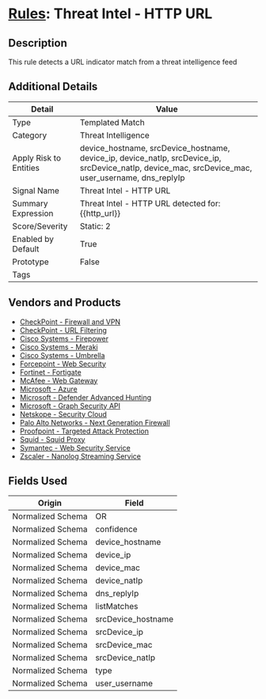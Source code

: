 # [Rules](README.md): Threat Intel - HTTP URL

## Description
This rule detects a URL indicator match from a threat intelligence feed

## Additional Details
|Detail|Value|
|----|----|
|Type|Templated Match|
|Category|Threat Intelligence|
|Apply Risk to Entities|device_hostname, srcDevice_hostname, device_ip, device_natIp, srcDevice_ip, srcDevice_natIp, device_mac, srcDevice_mac, user_username, dns_replyIp|
|Signal Name|Threat Intel - HTTP URL|
|Summary Expression|Threat Intel - HTTP URL detected for: {{http_url}}|
|Score/Severity|Static: 2|
|Enabled by Default|True|
|Prototype|False|
|Tags||
## Vendors and Products
- [CheckPoint - Firewall and VPN](../products/c3c1a4fc-10cc-4155-8a30-a3bb14fc9f31.md)
- [CheckPoint - URL Filtering](../products/2a678bcd-898e-43cd-ab3f-91feb0602a18.md)
- [Cisco Systems - Firepower](../products/da9e05a5-3fd3-46a7-a107-ae03c01e3f5a.md)
- [Cisco Systems - Meraki](../products/724c9add-8cd9-4013-b9e1-a907b96da426.md)
- [Cisco Systems - Umbrella](../products/5ba50e74-3c05-4ea8-aeaf-5efde588c60f.md)
- [Forcepoint - Web Security](../products/e90edc67-68d4-4d67-82f6-4524f94b59bb.md)
- [Fortinet - Fortigate](../products/c57e2c85-4fc1-4fb7-8fa1-dbc5235231ad.md)
- [McAfee - Web Gateway](../products/003d35b3-3ba8-4e93-8776-e5810b4e243e.md)
- [Microsoft - Azure](../products/a1225af5-e778-4068-a9a2-47da93d1ff24.md)
- [Microsoft - Defender Advanced Hunting](../products/3382523e-2072-41bd-b50b-6b148957d0b0.md)
- [Microsoft - Graph Security API](../products/ef42eb74-7444-4fee-b231-b4eb1e7c9660.md)
- [Netskope - Security Cloud](../products/B3582ED2-1A0C-452D-9802-97433D143486.md)
- [Palo Alto Networks - Next Generation Firewall](../products/46f5fa2c-1a62-4692-82ad-ed87800a0adb.md)
- [Proofpoint - Targeted Attack Protection](../products/de3d4b6b-36a3-4436-8bfc-0561ac95037e.md)
- [Squid - Squid Proxy](../products/af61d8a8-3eba-42fb-9f17-87443924f3f4.md)
- [Symantec - Web Security Service](../products/bf865cb5-0b26-4010-8b3c-5ae2d1f716d8.md)
- [Zscaler - Nanolog Streaming Service](../products/6299d728-14f7-455e-85c5-ea8ec65a654a.md)


## Fields Used

|Origin|Field|
|----|----|
|Normalized Schema|OR|
|Normalized Schema|confidence|
|Normalized Schema|device_hostname|
|Normalized Schema|device_ip|
|Normalized Schema|device_mac|
|Normalized Schema|device_natIp|
|Normalized Schema|dns_replyIp|
|Normalized Schema|listMatches|
|Normalized Schema|srcDevice_hostname|
|Normalized Schema|srcDevice_ip|
|Normalized Schema|srcDevice_mac|
|Normalized Schema|srcDevice_natIp|
|Normalized Schema|type|
|Normalized Schema|user_username|


